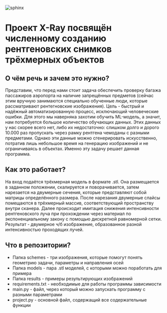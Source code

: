 ![sphinx](https://github.com/CallMeDron/X-Ray/assets/62312385/013f5ef1-3682-4309-bc25-571119f040d1)

# Проект X-Ray посвящён численному созданию рентгеновских снимков трёхмерных объектов

## О чём речь и зачем это нужно?
Представим, что перед нами стоит задача обеспечить проверку багажа пассажиров аэропорта на наличие запрещённых предметов (сейчас этим вручную занимаются специально обученные люди, которые рассматривают рентегновские изображения). Цель - быстрый и надёжный автоматизированную процесс, исключающий человеческие ошибки. Для этого мы наверняка захотим обучить ML-модель, а значит, нам потребуется большое количество обучающих данных. Этих данных у нас скорее всего нет, либо их недостаточно: слишком долго и дорого 10.000 раз пропускать через рамку рентгена чемоданы с разными предметами. Однако эти данные можно сгенерировать искусственно, потратив лишь небольшое время на генерацию изображений и не ограничиваясь в объектах. Именно эту задачу решает данная программа.

## Как это работает?
На вход подаётся трёхмерная модель в формате .stl. Она размещается в заданном положении, скалируется и поворачивается, затем нарезается на двумерные сечения, которые представляют собой матрицы определённого размера. После нарезания двумерные слайсы помещаются в трёхмерный массив, соответствующий пространству внутри сканера. Далее происходит имитация снижения интенсивности рентгеновского луча при прохождении через материал по экспоненциальному закону с помощью дискретной равномерной сетки. Результат - двумерное ч/б изображение, образованное разной интенсивностью проходящих лучей.

## Что в репозитории?
- Папка schemes - три изображения, которые помогут понять геометрию задачи, параметры и направления осей
- Папка models - пара .stl моделей, с которыми можно поработать для примера
- Папка results - примеры результирующих изображений
- requirements.txt - необходимые для работы программы зависимости
- main.py - файл, через который можно запускать программу с разными параметрами
- project.py - основной файл, содержащий все содержательные функции
